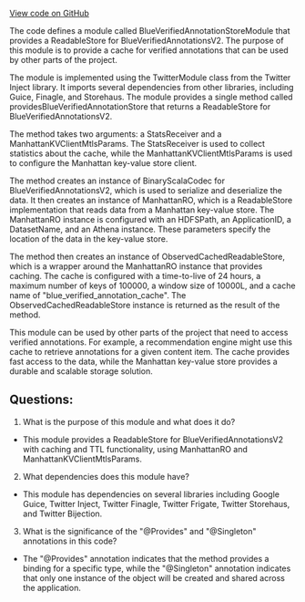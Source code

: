 [View code on GitHub](https://github.com/misbahsy/the-algorithm/cr-mixer/server/src/main/scala/com/twitter/cr_mixer/module/BlueVerifiedAnnotationStoreModule.scala)

The code defines a module called BlueVerifiedAnnotationStoreModule that provides a ReadableStore for BlueVerifiedAnnotationsV2. The purpose of this module is to provide a cache for verified annotations that can be used by other parts of the project. 

The module is implemented using the TwitterModule class from the Twitter Inject library. It imports several dependencies from other libraries, including Guice, Finagle, and Storehaus. The module provides a single method called providesBlueVerifiedAnnotationStore that returns a ReadableStore for BlueVerifiedAnnotationsV2. 

The method takes two arguments: a StatsReceiver and a ManhattanKVClientMtlsParams. The StatsReceiver is used to collect statistics about the cache, while the ManhattanKVClientMtlsParams is used to configure the Manhattan key-value store client. 

The method creates an instance of BinaryScalaCodec for BlueVerifiedAnnotationsV2, which is used to serialize and deserialize the data. It then creates an instance of ManhattanRO, which is a ReadableStore implementation that reads data from a Manhattan key-value store. The ManhattanRO instance is configured with an HDFSPath, an ApplicationID, a DatasetName, and an Athena instance. These parameters specify the location of the data in the key-value store. 

The method then creates an instance of ObservedCachedReadableStore, which is a wrapper around the ManhattanRO instance that provides caching. The cache is configured with a time-to-live of 24 hours, a maximum number of keys of 100000, a window size of 10000L, and a cache name of "blue_verified_annotation_cache". The ObservedCachedReadableStore instance is returned as the result of the method. 

This module can be used by other parts of the project that need to access verified annotations. For example, a recommendation engine might use this cache to retrieve annotations for a given content item. The cache provides fast access to the data, while the Manhattan key-value store provides a durable and scalable storage solution.
## Questions: 
 1. What is the purpose of this module and what does it do?
- This module provides a ReadableStore for BlueVerifiedAnnotationsV2 with caching and TTL functionality, using ManhattanRO and ManhattanKVClientMtlsParams.

2. What dependencies does this module have?
- This module has dependencies on several libraries including Google Guice, Twitter Inject, Twitter Finagle, Twitter Frigate, Twitter Storehaus, and Twitter Bijection.

3. What is the significance of the "@Provides" and "@Singleton" annotations in this code?
- The "@Provides" annotation indicates that the method provides a binding for a specific type, while the "@Singleton" annotation indicates that only one instance of the object will be created and shared across the application.